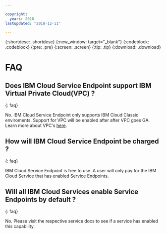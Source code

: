 ```yaml
---

copyright:
  years: 2018
lastupdated: "2018-12-11"

---
```


{:shortdesc: .shortdesc}
{:new_window: target="_blank"}
{:codeblock: .codeblock}
{:pre: .pre}
{:screen: .screen}
{:tip: .tip}
{:download: .download}

# FAQ

## Does IBM Cloud Service Endpoint support IBM Virtual Private Cloud(VPC) ?
{: faq}

No. IBM Cloud Service Endpoint only supports IBM Cloud Classic enviroments. Support for VPC will be enabled after after VPC goes GA. Learn more about VPC's [here](https://console.bluemix.net/docs/infrastructure/vpc/about.html#about-vpc).

## How will IBM Cloud Service Endpoint be charged ? 
{: faq}

IBM Cloud Service Endpoint is free to use. A user will only pay for the IBM Cloud Service that has enabled Service Endpoints. 

## Will all IBM Cloud Services enable Service Endpoints by default ? 
{: faq}

No. Please visit the respective service docs to see if a service has enabled this capability. 




